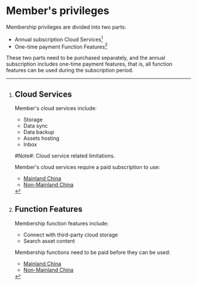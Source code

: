 # Member's privileges

Membership privileges are divided into two parts:

- Annual subscription Cloud Services[^1]
- One-time payment Function Features[^12]

These two parts need to be purchased separately, and the annual subscription includes one-time payment features, that is, all function features can be used during the subscription period.

[^1]: # Cloud Services

    Member's cloud services include:

    - Storage[^2]
    - Data sync[^3]
    - Data backup[^6]
    - Assets hosting[^9]
    - Inbox[^10]

    ​#Note#: Cloud service related limitations[^11].

    Member's cloud services require a paid subscription to use:

    - [Mainland China](https://ld246.com/subscribe/siyuan)
    - [Non-Mainland China](https://liuyun.io/subscribe/siyuan)


[^2]: # Storage

    The cloud storage space is `8G`, divided into the following sections:

    - Syn data: Provided to the synchronization function, the data is encrypted
    - Backup data: Provided to the backup function, the data is encrypted
    - Assets: Provided for copying to the Wechat MP, Zhihu and Yuque, etc., HTTPS CDN

    Usage can be viewed in <kbd>Settings</kbd> - <kbd>Cloud</kbd>.

    ## End-to-end Encryption

    Data synchronization is transmitted through end-to-end encryption, and the cloud does not store any plaintext data.

    - The key is only stored locally and will not be uploaded to the cloud
    - Encryption and decryption process is performed entirely on the local device
    - The encryption algorithm is the industry-recognized and secure AES GCM

    ## FAQ

    ### Can developers decrypt my cloud data?

    Unable to decrypt. If you lose your key, no one (including developers) can help you recover your data from the cloud.


[^3]: # Data sync

    ## Overview

    Data synchronization refers to keeping the `workspace/data/` folder data consistent on multiple devices, includes assets, custom icons, plugins, code snippets, templates, widgets, and document data.

    ## How to use

    After initializing the data repo key[^4], if all goes well, the synchronization is already configured. If you are not familiar with synchronization configuration, it is recommended to open the synchronization configuration wizard by clicking the synchronization button. It is easier to configure through the wizard.

    - If you need to pause sync, you can turn off the option <kbd>Settings</kbd> - <kbd>Cloud</kbd> - <kbd>Enable cloud sync</kbd>
    - Ignore files[^5]

    ​#Note#​: 

    - Before enabling synchronization, please ensure that the system time of all devices participating in the synchronization is consistent
    - If the amount of data is large, it is recommended to export the data package through <kbd>Export Data</kbd> in the settings, and then send the data package to the new device by manual copying or other methods, and export the data package on the new device. Go to <kbd>Import Data</kbd>, and finally configure synchronization

    ## Synchronous mode

    Three synchronization modes are supported in <kbd>Settings</kbd> - <kbd>Cloud</kbd> - <kbd>Cloud Sync Mode</kbd>:

    - Auto

      - A synchronization will be performed when starting and exiting, and a synchronization will be performed 30 seconds after the data in use is no longer changed
      - Data merging and overwriting are determined by the synchronization algorithm, please refer to the following working principle introduction
    - Manual

      - Only one synchronization is performed when starting and exiting, and manual triggering of synchronization is required during use
      - Data merging and overwriting are determined by the synchronization algorithm, please refer to the following working principle introduction
    - Full manual sync: no sync at startup and exit, fully manual control of sync timing and sync direction

    ## How Auto/Manual mode works

    SiYuan performs corresponding operations by comparing cloud data snapshots and local data snapshots:

    - If the snapshots are the same, ignore this synchronization
    - If the snapshots are different, upload the local changes from the last sync to the cloud, and merge the latest changes from the cloud to the local

      - Merge directly if there is no conflict between the changes at both ends
      - If there is a file conflict, the local will overwrite the cloud, and the conflicting files from the cloud will be generated in the data history.

    The automatic synchronization time interval algorithm is described as follows:

    - After 30 seconds of data change, if there is no further change, a comparison will be made, and if it continues to change, it will be delayed by 30 seconds
    - If there is no data change, it will be incremented by 5 minutes, 8 minutes, 16 minutes, 32 minutes...

    ## Scenario example

    From the above working principle, we can know that SiYuan only supports alternate synchronization of data on multiple devices: after synchronization is completed on device A, synchronization is performed on device B. Simultaneous synchronization of multiple devices cannot be supported, so unexpected data overwriting will occur.

    ### Normal scenario

    1. Execute synchronization after editing on device A (by triggering synchronization automatically or manually), at this time, the cloud data will be overwritten by the data of device A, that is, the cloud and device A keep the same data
    2. Execute synchronization on device B. At this time, the data of device B will be overwritten by the cloud data, that is, the cloud and devices A and B keep the same data
    3. After editing on device B, perform synchronization again. At this time, the cloud data will be overwritten by device B data, that is, the cloud and device B keep the same data.
    4. Execute synchronization on device A. At this time, the data of device A will be overwritten by the cloud data, that is, the cloud and devices A and B keep the same data

    In this scenario, the process of using synchronization is performed alternately on devices A and B, which can ensure that data synchronization is completed normally as expected.

    ### Conflict scenario

    1. Sync after editing the file a on device A
    2. Sync after editing the file a on device B
    3. At this time, the cloud file a will be overwritten by a of the B device, and the history of the previous A device file a will be generated on the B device

    ## #Note#

    - Synchronization will not be triggered in the case of sudden disconnection such as sleep or shutdown, please manually click the synchronization button to synchronize
    - Do not use a third-party sync disk and SiYuan sync at the same time, it may cause data damage
    - Symbolic links and hidden files will not be synchronized
    - In the automatic synchronization mode, if you need to exit, please use the normal exit method (for example, do not use sliding to remove on the mobile APP, do not use the end process to force close on the desktop) to ensure data sync
    - If the data snapshot takes more than 12 seconds before data synchronization, you will be prompted to clean up the data warehouse. If you need to change the default time, you can use the following two methods.

      - Environment variable `SIYUAN_SYNC_INDEX_TIMING`, for example `SIYUAN_SYNC_INDEX_TIMING=30000`, the unit is milliseconds
      - Directly modify `repo.syncIndexTiming` in workspace/conf/conf.json

      The minimum value can only be configured to `12000` (12 seconds), and the maximum value is not limited; when starting, environment variables will be read first to overwrite the values in the conf file.


[^4]: ### Initialize key

    Before using the data snapshot for the first time, you need to initialize the <kbd>Data repo key</kbd> in <kbd>Settings</kbd> - <kbd>About</kbd>.

    There are three ways to initialize the key:

    - <kbd>Import Key</kbd>: Copy the key string from another device to this paste and import
    - <kbd>Auto-generate key</kbd>: Use random text to generate the key, this method only needs to be executed once on one device, and other devices use <kbd>Import key</kbd>
    - <kbd>Generate key by passphrase</kbd>: Use a custom passphrase to generate the key, which requires the same passphrase on all devices

    All in all, it is important to ensure that all devices use the same key, otherwise data snapshots will not be available across devices, such as syncing data snapshots through the cloud.


[^5]: ### Ignore files

    If you need to ignore some files during synchronization, please create or edit the text file `workspace/data/.siyuan/syncignore` on the file system, each line is configured with the relative path of the data folder, which means that the path of the file or folder is ignored and wildcard characters are supported. E.g:

    - `20210808180117-6v0mkxr/**/*`: Ignore the data/20210808180117-6v0mkxr notebook
    - `assets/*.pdf`: ignore PDF files under data/assets/


[^6]: # Data backup

    ## Overview

    Data backup refers to uploading Data snapshot[^7] to the cloud.

    ## How to use

    1. After initializing the data repo key[^4], if all goes well, the backup has been configured
    2. Open the <kbd>Data History</kbd> - <kbd>Data snapshot</kbd> tab, select the snapshot to be backed up and click <kbd>Tag Snapshot</kbd>
    3. Select <kbd>Locally tag snapshot</kbd> in the filter drop-down list, select the snapshot to upload and click <kbd>Upload</kbd>
    4. After the upload is complete, select <kbd>Cloud tag snapshot</kbd> from the filter drop-down list to see the snapshots just backed up to the cloud
    5. After the snapshot of the cloud backup is downloaded to the local, you can restore the data by Rollback data snapshot[^8]

    In addition:

    - Ignore files
    - The cloud supports saving up to 12 data snapshots


[^7]: ## Data snapshot

    ### Initialize key

    Before using the data snapshot for the first time, you need to initialize the <kbd>Data repo key</kbd> in <kbd>Settings</kbd> - <kbd>About</kbd>.

    There are three ways to initialize the key:

    - <kbd>Import Key</kbd>: Copy the key string from another device to this paste and import
    - <kbd>Auto-generate key</kbd>: Use random text to generate the key, this method only needs to be executed once on one device, and other devices use <kbd>Import key</kbd>
    - <kbd>Generate key by passphrase</kbd>: Use a custom passphrase to generate the key, which requires the same passphrase on all devices

    All in all, it is important to ensure that all devices use the same key, otherwise data snapshots will not be available across devices, such as syncing data snapshots through the cloud.

    ### Create data snapshot

    1. Click the <kbd>Data History</kbd> button on the top toolbar or <kbd>Alt</kbd>+<kbd>H</kbd> to open the data history interface
    2. Switch to the last tab <kbd>Data snapshot</kbd>
    3. Click <kbd>Create Snapshot</kbd>, fill in <kbd>Memo</kbd> and confirm

    When browsing data snapshots, you can only distinguish between the snapshot creation time and memo, so the memo should be as detailed as possible, so that different data snapshots can be accurately identified in the future.

    ### Browse data snapshot

    After creating a data snapshot, you can see the snapshot time list on the left, and click different snapshots to browse their notes.

    ### Rollback data snapshot

    There is a rollback button on the right side of the snapshot time list entry. After clicking, a confirmation dialog box will pop up. If the rollback is confirmed, the existing data will be completely replaced with the snapshot data.

    ### Cleanup data snapshot

    - ​<kbd>Settings</kbd> - <kbd>About</kbd> - <kbd>Data repo purge</kbd> will delete all unreferenced snapshots and related data objects. "Referenced snapshots" refer to snapshots pointed to under repo/refs/:

      - ​`latest` points to the latest snapshot
      - ​`tags/*` point to manually tagged snapshots
    - Manually delete the `workspace/repo/` folder to clear all data snapshots

    ### Ignore files

    If you need to ignore some files during synchronization, please create or edit the text file `workspace/data/.siyuan/syncignore` on the file system, each line is configured with the relative path of the data folder, which means that the path of the file or folder is ignored and wildcard characters are supported. E.g:

    - `20210808180117-6v0mkxr/**/*`: Ignore the data/20210808180117-6v0mkxr notebook
    - `assets/*.pdf`: ignore PDF files under data/assets/

    ### #Note#

    - Symlinks and hidden files are not snapshotted


[^8]: ### Rollback data snapshot

    There is a rollback button on the right side of the snapshot time list entry. After clicking, a confirmation dialog box will pop up. If the rollback is confirmed, the existing data will be completely replaced with the snapshot data.


[^9]: # Assets hosting

    SiYuan provides cloud assets hosting, which is mainly used to copy documents and asset files to platforms such as WeChat MP, Zhihu and Yuque. The editors of these platforms will automatically pull resource files to their platforms when pasting.

    ## How to use

    1. In the upper right corner of the document, select <kbd>︙</kbd> in the More menu and select <kbd>Upload asset files to cloud</kbd>​
    2. Select <kbd>Export Preview</kbd> in <kbd>Toogle Mode</kbd>
    3. Click <kbd>Copy to Wechat MP</kbd>, <kbd>Copy to Zhihu</kbd> or <kbd>Copy to Yuque</kbd>
    4. Paste into the target platform editor

    If you need to delete the files in the cloud assets hosting, please go to [LiuYun - Settings - File - Note](https://liuyun.io/settings/file?type=3) to operate. After deletion, the cloud storage space occupied by the file will be released immediately, but the CDN cache cleaning may not take effect in time, which will cause the file URL to remain accessible until the CDN cache expires automatically after 30 days.

    ## #Note#

    - Please do not directly use the external link address provided by cloud assets on other platforms. This address is unstable and may affect the availability due to the domain name change
    - Please do not upload illegal or sensitive files. The uploaded files will be reviewed through services provided by third parties (pornography, violent terrorism, sensitive people, etc.). If a user is found to upload illegal files, the user account will be permanently banned, and the corresponding legal responsibility will be assumed


[^10]: # Inbox

    ## Overview

    We can collect external data through the cloud inbox, and then obtain these data from the cloud through the inbox panel in SiYuan and send them to the notebook for further sorting.

    ## How to use

    Currently, the following method are provided for data access.

    ### API

    - POST `https://liuyun.io/apis/siyuan/inbox/addCloudShorthand`​
    - Body

      ```json
      {
          "title": "A simple text title",
          "content": "Content with **Markdown**."
      }
      ```
    - The authentication method is the HTTP request header `Authorization`, the value is `token {Your API Token}` (note case and spaces), API Token can be found at [LiuYun - Settings - Account](https://liuyun.io/settings/account)

    ​#Note#:

    - Frequency limit: Up to 128 inserts per 24 hours


[^11]: # Limitations

    - Supports saving up to 12 data snapshots
    - Supports the creation of up to 7 cloud synchronization directories
    - The initial total size of cloud storage space is `8G`​
    - Data snapshots in cloud storage are retained for up to 30 days, that is, unreferenced snapshots older than 30 days will be automatically cleaned up

      - The latest snapshot after each data synchronization will not be cleaned up
      - Snapshots manually tagged for backup and uploaded to the cloud will not be cleaned up
      - Snapshots within 30 days will not be cleaned up
    - After the paid subscription expires, the cloud storage will be completely deleted

      - From 15 days before the expiration, the expiration reminder will pop up every time you open the software, and the reminder will stop after 2 days of expiration
      - Deleting cloud storage does not affect local data


[^12]: # Function Features

    Membership function features include:

    - Connect with third-party cloud storage[^13]
    - Search asset content[^15]

    Membership functions need to be paid before they can be used:

    - [Mainland China](https://ld246.com/one-time-pay/siyuan)
    - [Non-Mainland China](https://liuyun.io/one-time-pay/siyuan)


[^13]: # Connect with third-party cloud storage

    Please configure in <kbd>Settings</kbd> - <kbd>Cloud</kbd> - <kbd>Cloud Storage Provider</kbd>, currently supported:

    - S3 compatible object storage services, such as [Qiniu](https://s.qiniu.com/VbQfeu), [Aliyun OSS](https://www.aliyun.com/product/oss?userCode=yqovuas2), [Cloudflare R2](https://www.cloudflare.com/)
    - WebDAV protocol, such as [InfiniCLOUD](https://infini-cloud.net/), [Koofr](https://koofr.eu/)

      - Due to the problems of the WebDAV protocol itself, when the data volume is large, problems such as slow startup, slow synchronization, and high resource usage will occur, so it is recommended to use S3 object storage
      - Nutstore cloud WebDAV is not supported because its [interface has limitations](https://help.jianguoyun.com/?p=2064)
    - Local file system

    Synchronizing data through third-party cloud storage services is also end-to-end encrypted[^14], and third-party cloud storage service providers cannot obtain our plaintext data.

    ​#Note#: In order to ensure the availability of data synchronization, please ensure:

    - The system time of multiple devices is consistent, please control the deviation within one minute
    - The network is stable (For example, in mainland China, please do not use services in non-mainland China)
    - Do not enable CDN


[^14]: ## End-to-end Encryption

    Data synchronization is transmitted through end-to-end encryption, and the cloud does not store any plaintext data.

    - The key is only stored locally and will not be uploaded to the cloud
    - Encryption and decryption process is performed entirely on the local device
    - The encryption algorithm is the industry-recognized and secure AES GCM


[^15]: # Search asset content

    In the upper right corner of the <kbd>Search</kbd> interface, you can switch the search function to <kbd>Search asset file content</kbd>. Currently, asset content search in the following formats is supported:

    - Text files (.txt, .md, .json, .log, .sql, .html, .xml, .java, .h, .c, .cpp, .go, .rs, .swift, .kt, . py, .php, .js, .css, .ts, .sh, .bat, .cmd, .ini, .yaml, .rst, .adoc, .textile, .opml, .org, .wiki)
    - .docx
    - .pptx
    - .xlsx
    - .pdf

    ​#Note#​:

    - Text files larger than 4MB are not supported
    - PDFs larger than 1024 pages are not supported
    - By default, PDFs larger than 128MB are not supported. You can set the environment variable `SIYUAN_PDF_ASSET_CONTENT_INDEX_MAX_SIZE`. The value unit is bytes, for example: `SIYUAN_PDF_ASSET_CONTENT_INDEX_MAX_SIZE=256000000` to adjust the upper limit to 256MB
    - Android/iOS does not support PDF asset content search
